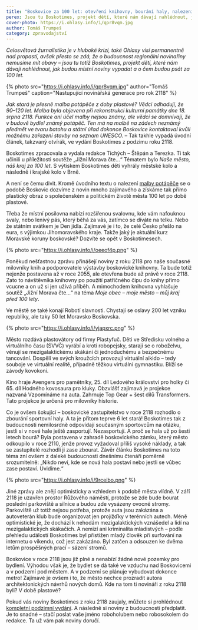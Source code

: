 ```yaml
---
title: "Boskovice za 100 let: otevření knihovny, bourání haly, nalezení malby potápěče"
perex: Jsou tu Boskotimes, projekt dětí, které nám dávají nahlédnout, jak budou místní noviny vypadat a o čem budou psát za 100 let.
cover-photo: https://i.ohlasy.info/i/qpr8vqm.jpg
author: Tomáš Trumpeš
category: zpravodajství
---
```


*Celosvětová žurnalistika je v hluboké krizi, také Ohlasy visí permanentně nad propastí, avšak přesto se zdá, že o budoucnost regionální novinařiny nemusíme mít obavy – jsou tu totiž Boskotimes, projekt dětí, které nám dávají nahlédnout, jak budou místní noviny vypadat a o čem budou psát za 100 let.*

{% photo src="https://i.ohlasy.info/i/qpr8vqm.jpg" author="Tomáš Trumpeš" caption="Nastupující novinářská generace pro rok 2118" %}

*Jak stará je přesně malba potápěče z doby plastové? Vědci odhadují, že 90–120 let. Malba byla objevena při rekonstrukci kulturní památky dne 18. srpna 2118. Funkce ani účel malby nejsou známy, ale vědci se domnívají, že v budově bydlel známý potápěč. Ten má na malbě na zádech neznámý předmět ve tvaru batohu a státní úřad dokonce Boskovice kontaktoval kvůli možnému zařazení stavby na seznam UNESCO.* – Tak takhle vypadá úvodní článek, takzvaný otvírák, ve vydání Boskotimes z podzimu roku 2118.

Boskotimes zpracovala a vydala redakce Tichých – Štěpán a Terezka. Ti tak učinili u příležitosti soutěže „Jižní Morava čte…“ Tématem bylo *Naše město, náš kraj za 100 let*. S výtiskem Boskotimes děti vyhrály městské kolo a následně i krajské kolo v Brně.

A není se čemu divit. Kromě úvodního textu o nalezení [malby potápěče](http://www.ohlasy.info/clanky/2018/09/rozhovor-timo.html) se o podobě Boskovic dozvíme z novin mnoho zajímavého a získáme tak přímo plastický obraz o společenském a politickém životě města 100 let po době plastové.

Třeba že místní posilovna nabízí rozšířenou svalovnu, kde vám nafouknou svaly, nebo lenivý pás, který běhá za vás, zatímco se díváte na telku. Nebo že státním svátkem je Den jídla. Zajímavé je i to, že celé Česko přešlo na eura, s výjimkou Jihomoravského kraje. Takže jaký je aktuální kurz Moravské koruny boskovské? Dozvíte se opět v Boskotimesech.

{% photo src="https://i.ohlasy.info/i/oeeof4p.png" %}

Poněkud nešťastnou zprávu přinášejí noviny z roku 2118 pro naše současné milovníky knih a podporovatele výstavby boskovické knihovny. Ta bude totiž nejenže postavena až v roce 2055, ale otevřena bude až právě v roce 2118. Zato to návštěvníka knihovny po použití patřičného čipu do knihy přímo vcucne a on už si jen užívá příběh. A mimochodem knihovna vyhlašuje soutěž „Jižní Morava čte…“ na téma *Moje obec – moje město – můj kraj před 100 lety*.

Ve městě se také konají Robotí slavnosti. Chystají se oslavy 200 let vzniku republiky, ale taky 50 let Moravsko Boskovska.

{% photo src="https://i.ohlasy.info/i/yjapxrc.png" %}

Město rozdává plastovátory od firmy Plastyfuč. Děti ve Středisku volného a virtuálního času (SVVČ) vyrábí a krotí robopejsky, starají se o roboželvu, věnují se mezigalaktickému skákání či jednoduchému a bezpečnému tancování. Dospělí ve svých kroužcích provozují virtuální aikido – tedy souboje ve virtuální realitě, případně těžkou virtuální gymnastiku. Blíží se závody kovokoní.

Kino hraje Avengers pro pamětníky, 25. díl Ledového království pro holky či 65. díl Hodného kovosaura pro kluky. Obzvlášť zajímavá je projekce nazvaná Vzpomínáme na auta. Zahrnuje Top Gear + šest dílů Transformers. Tato projekce je určená pro milovníky historie.

Co je ovšem šokující – boskovické zastupitelstvo v roce 2118 rozhodlo o zbourání sportovní haly. A ta je přitom teprve 6 let stará! Boskotimes tak z budoucnosti nemilosrdně odpovídají současným sportovcům na otázku, jestli si v nové hale ještě zasportují. Nezasportují. A proč se hala už po šesti letech bourá? Byla postavena v zahradě boskovického zámku, který město odkoupilo v roce 2110, jenže provoz vyžadoval příliš vysoké náklady, a tak se zastupitelé rozhodli ji zase zbourat. Závěr článku Boskotimes na toto téma zní ovšem z daleké budoucnosti dnešnímu čtenáři poměrně srozumitelně: „Nikdo neví, kde se nová hala postaví nebo jestli se vůbec zase postaví. Uvidíme.“

{% photo src="https://i.ohlasy.info/i/9rceibo.png" %}

Jiné zprávy ale znějí optimisticky a vzhledem k podobě města vlídně. V září 2118 je uzavřen prostor Růžového náměstí, protože se zde bude bourat poslední parkoviště a silnice a budou zde vysázeny ovocné stromy. Parkoviště už totiž nejsou potřeba, protože auta jsou zakázána a autoveterán klub bude organizovat jen projížďky v terénních autech. Méně optimistické je, že dochází k nehodám mezigalaktických vznášedel a lidí na mezigalaktických skákačích. A nemizí ani kriminalita mladistvých – podle přehledu událostí Boskotimes byl přistižen mladý člověk při surfování na internetu o víkendu, což jest zakázáno. Byl zatčen a odsouzen ke dvěma letům prospěšných prací – sázení stromů.

Boskovice v roce 2118 jsou již plné a nenabízí žádné nové pozemky pro bydlení. Výhodou však je, že bydlet se dá také ve vzduchu nad Boskovicemi a v podzemí pod městem. A v podzemí se plánuje vybudovat dokonce metro! Zajímavé je ovšem i to, že město nechce prozradit autora architektonických návrhů nových domů. Kde na tom ti novináři z roku 2118 byli? V době plastové?

Pokud vás noviny Boskotimes z roku 2118 zaujaly, můžete si prohlédnout [kompletní podzimní vydání](http://data.ohlasy.info/2019/Boskotimes.pdf). A následně si noviny z budoucnosti předplatit. Je to snadné – stačí poslat vaše jméno roboholubem nebo robosokolem do redakce. Ta už vám pak noviny doručí.
